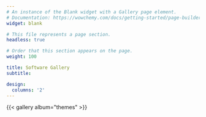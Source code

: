 ```yaml
---
# An instance of the Blank widget with a Gallery page element.
# Documentation: https://wowchemy.com/docs/getting-started/page-builder/
widget: blank

# This file represents a page section.
headless: true

# Order that this section appears on the page.
weight: 100

title: Software Gallery
subtitle:

design:
  columns: '2'
---
```


{{< gallery album="themes" >}}
